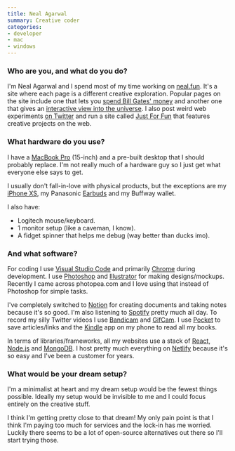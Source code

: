 ```yaml
---
title: Neal Agarwal
summary: Creative coder 
categories:
- developer
- mac
- windows
---
```


### Who are you, and what do you do?

I'm Neal Agarwal and I spend most of my time working on [neal.fun](https://neal.fun/ "Neal's website."). It's a site where each page is a different creative exploration. Popular pages on the site include one that lets you [spend Bill Gates' money](https://neal.fun/spend/ "Neal's project about spending Bill Gates' money.") and another one that gives an [interactive view into the universe](https://neal.fun/size-of-space/ "Neal's project about the size of space."). I also post weird web experiments [on Twitter](https://twitter.com/nealagarwal "Neal's Twitter account.") and run a site called [Just For Fun](https://justforfun.io/ "Neal's showcase of fun creative web projects.") that features creative projects on the web.

### What hardware do you use?

I have a [MacBook Pro][macbook-pro] (15-inch) and a pre-built desktop that I should probably replace. I'm not really much of a hardware guy so I just get what everyone else says to get. 

I usually don't fall-in-love with physical products, but the exceptions are my [iPhone XS][iphone-xs], my Panasonic [Earbuds][rp-hje120] and my Buffway wallet.

I also have:

- Logitech mouse/keyboard.
- 1 monitor setup (like a caveman, I know).
- A fidget spinner that helps me debug (way better than ducks imo).

### And what software?

For coding I use [Visual Studio Code][visual-studio-code] and primarily [Chrome][] during development. I use [Photoshop][] and [Illustrator][] for making designs/mockups. Recently I came across photopea.com and I love using that instead of Photoshop for simple tasks.

I've completely switched to [Notion][] for creating documents and taking notes because it's so good. I'm also listening to [Spotify][] pretty much all day. To record my silly Twitter videos I use [Bandicam][] and [GifCam][]. I use [Pocket][] to save articles/links and the [Kindle][kindle-ios] app on my phone to read all my books. 

In terms of libraries/frameworks, all my websites use a stack of [React][], [Node.js][] and [MongoDB][]. I host pretty much everything on [Netlify][] because it's so easy and I've been a customer for years.

### What would be your dream setup?

I'm a minimalist at heart and my dream setup would be the fewest things possible. Ideally my setup would be invisible to me and I could focus entirely on the creative stuff. 

I think I'm getting pretty close to that dream! My only pain point is that I think I'm paying too much for services and the lock-in has me worried. Luckily there seems to be a lot of open-source alternatives out there so I'll start trying those.

[bandicam]: https://www.bandicam.com/ "Screen recording software for Windows."
[chrome]: https://www.google.com/intl/en/chrome/browser/ "A WebKit-based browser, where each tab runs in its own thread."
[gifcam]: http://blog.bahraniapps.com/gifcam/ "Windows GIF screen capture software."
[illustrator]: https://www.adobe.com/products/illustrator.html "A vector graphics editor."
[iphone-xs]: https://en.wikipedia.org/wiki/IPhone_XS "A 5.8 inch iOS phone."
[kindle-ios]: https://itunes.apple.com/gb/app/kindle/id302584613 "An iPhone app for accessing Kindle content from Amazon."
[macbook-pro]: https://www.apple.com/macbook-pro/ "A laptop."
[mongodb]: https://www.mongodb.com/ "A document-based database."
[netlify]: https://www.netlify.com/ "A service for hosting websites and web apps."
[node.js]: https://nodejs.org/en/ "A Javascript application platform."
[notion]: https://www.notion.so/ "A collaborative wiki service."
[photoshop]: https://www.adobe.com/products/photoshop.html "A bitmap image editor."
[pocket]: https://getpocket.com/ "A service for storing links to look at later on."
[react]: https://facebook.github.io/react/ "A JavaScript UI framework."
[rp-hje120]: https://shop.panasonic.com/support-only/RP-HJE120.html#q=RP-HJE&start=1 "In-ear headphones."
[spotify]: https://www.spotify.com/us/ "A music streaming service."
[visual-studio-code]: https://code.visualstudio.com/ "A development IDE."
